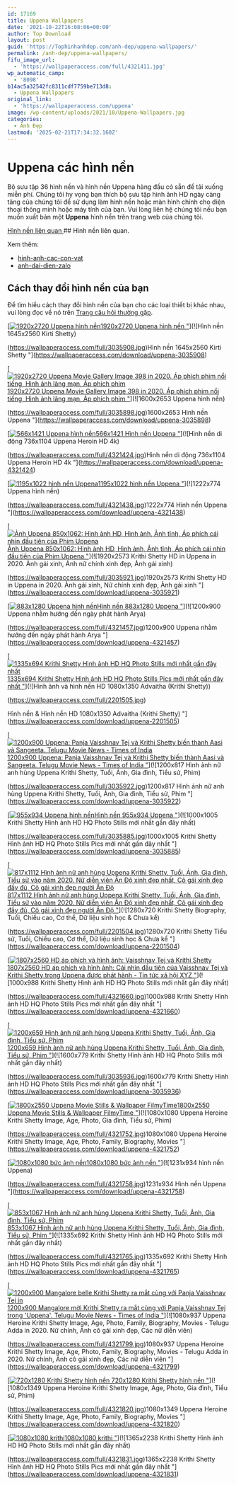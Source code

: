 ```yaml
---
id: 17169
title: Uppena Wallpapers
date: '2021-10-22T16:08:06+00:00'
author: Top Download
layout: post
guid: 'https://Tophinhanhdep.com/anh-dep/uppena-wallpapers/'
permalink: /anh-dep/uppena-wallpapers/
fifu_image_url:
  - 'https://wallpaperaccess.com/full/4321411.jpg'
wp_automatic_camp:
  - '8098'
b14ac5a32542fc8311cdf7759be713d8:
  - Uppena Wallpapers
original_link:
  - 'https://wallpaperaccess.com/uppena'
image: /wp-content/uploads/2021/10/Uppena-Wallpapers.jpg
categories:
  - Ảnh Đẹp
lastmod: '2025-02-21T17:34:32.160Z'
---
```

# Uppena các hình nền

Bộ sưu tập 36 hình nền và hình nền Uppena hàng đầu có sẵn để tải xuống miễn phí. Chúng tôi hy vọng bạn thích bộ sưu tập hình ảnh HD ngày càng tăng của chúng tôi để sử dụng làm hình nền hoặc màn hình chính cho điện thoại thông minh hoặc máy tính của bạn. Vui lòng liên hệ chúng tôi nếu bạn muốn xuất bản một **Uppena** hình nền trên trang web của chúng tôi.

[Hình nền liên quan ](#related) ## Hình nền liên quan.

   
 Xem thêm:

   
- [hinh-anh-cac-con-vat](https://tophinhanhdep.com/the-gioi-dong-vat/hinh-anh-cac-con-vat/)
- [anh-dai-dien-zalo](https://tophinhanhdep.com/anh-avatar/anh-dai-dien-zalo/)

## Cách thay đổi hình nền của bạn

Để tìm hiểu cách thay đổi hình nền của bạn cho các loại thiết bị khác nhau, vui lòng đọc về nó trên [Trang câu hỏi thường gặp](https://tophinhanhdep.com/faq/).

  
[[![1920x2720 Uppena hình nền](https://wallpaperaccess.com/full/4321411.jpg)1920x2720 Uppena hình nền "](https://wallpaperaccess.com/download/uppena-4321411)](![Hình nền 1645x2560 Kirti Shetty)

(https://wallpaperaccess.com/full/3035908.jpg)Hình nền 1645x2560 Kirti Shetty "](https://wallpaperaccess.com/download/uppena-3035908)

[[![1920x2720 Uppena Movie Gallery Image 398 in 2020. Áp phích phim nổi tiếng, Hình ảnh lãng mạn, Áp phích phim](https://wallpaperaccess.com/full/4321415.jpg)1920x2720 Uppena Movie Gallery Image 398 in 2020. Áp phích phim nổi tiếng, Hình ảnh lãng mạn, Áp phích phim "](https://wallpaperaccess.com/download/uppena-4321415)](![1600x2653 Uppena hình nền)

(https://wallpaperaccess.com/full/3035898.jpg)1600x2653 Hình nền Uppena "](https://wallpaperaccess.com/download/uppena-3035898)

[[![566x1421 Uppena hình nền](https://wallpaperaccess.com/full/4321421.jpg)566x1421 Hình nền Uppena "](https://wallpaperaccess.com/download/uppena-4321421)](![Hình nền di động 736x1104 Uppena Heroin HD 4k)

(https://wallpaperaccess.com/full/4321424.jpg)Hình nền di động 736x1104 Uppena Heroin HD 4k "](https://wallpaperaccess.com/download/uppena-4321424)

[[![1195x1022 hình nền Uppena](https://wallpaperaccess.com/full/3035890.jpg)1195x1022 hình nền Uppena "](https://wallpaperaccess.com/download/uppena-3035890)](![1222x774 Uppena hình nền)

(https://wallpaperaccess.com/full/4321438.jpg)1222x774 Hình nền Uppena "](https://wallpaperaccess.com/download/uppena-4321438)

[[![Ảnh Uppena 850x1062: Hình ảnh HD, Hình ảnh, Ảnh tĩnh, Áp phích cái nhìn đầu tiên của Phim Uppena](https://wallpaperaccess.com/full/4321439.jpg)Ảnh Uppena 850x1062: Hình ảnh HD, Hình ảnh, Ảnh tĩnh, Áp phích cái nhìn đầu tiên của Phim Uppena "](https://wallpaperaccess.com/download/uppena-4321439)](![1920x2573 Krithi Shetty HD in Uppena in 2020. Ảnh gái xinh, Ảnh nữ chính xinh đẹp, Ảnh gái xinh)

(https://wallpaperaccess.com/full/3035921.jpg)1920x2573 Krithi Shetty HD in Uppena in 2020. Ảnh gái xinh, Nữ chính xinh đẹp, Ảnh gái xinh "](https://wallpaperaccess.com/download/uppena-3035921)

[[![883x1280 Uppena hình nền](https://wallpaperaccess.com/full/4321441.jpg)Hình nền 883x1280 Uppena "](https://wallpaperaccess.com/download/uppena-4321441)](![1200x900 Uppena nhằm hướng đến ngày phát hành Arya)

(https://wallpaperaccess.com/full/4321457.jpg)1200x900 Uppena nhằm hướng đến ngày phát hành Arya "](https://wallpaperaccess.com/download/uppena-4321457)

[[![1335x694 Krithi Shetty Hình ảnh HD HQ Photo Stills mới nhất gần đây nhất](https://wallpaperaccess.com/full/4321473.jpg)1335x694 Krithi Shetty Hình ảnh HD HQ Photo Stills Pics mới nhất gần đây nhất "](https://wallpaperaccess.com/download/uppena-4321473)](![Hình ảnh và hình nền HD 1080x1350 Advaitha (Krithi Shetty))

(https://wallpaperaccess.com/full/2201505.jpg)

Hình nền &amp; Hình nền HD 1080x1350 Advaitha (Krithi Shetty) "](https://wallpaperaccess.com/download/uppena-2201505)

[[![1200x900 Uppena: Panja Vaisshnav Tej và Krithi Shetty biến thành Aasi và Sangeeta.  Telugu Movie News - Times of India](https://wallpaperaccess.com/full/4321483.jpg)1200x900 Uppena: Panja Vaisshnav Tej và Krithi Shetty biến thành Aasi và Sangeeta. Telugu Movie News - Times of India "](https://wallpaperaccess.com/download/uppena-4321483)](![1200x817 Hình ảnh nữ anh hùng Uppena Krithi Shetty, Tuổi, Ảnh, Gia đình, Tiểu sử, Phim)

(https://wallpaperaccess.com/full/3035922.jpg)1200x817 Hình ảnh nữ anh hùng Uppena Krithi Shetty, Tuổi, Ảnh, Gia đình, Tiểu sử, Phim "](https://wallpaperaccess.com/download/uppena-3035922)

[[![955x934 Uppena hình nền](https://wallpaperaccess.com/full/4321494.jpg)Hình nền 955x934 Uppena "](https://wallpaperaccess.com/download/uppena-4321494)](![1000x1005 Krithi Shetty Hình ảnh HD HQ Photo Stills mới nhất gần đây nhất)

(https://wallpaperaccess.com/full/3035885.jpg)1000x1005 Krithi Shetty Hình ảnh HD HQ Photo Stills Pics mới nhất gần đây nhất "](https://wallpaperaccess.com/download/uppena-3035885)

[[![817x1112 Hình ảnh nữ anh hùng Uppena Krithi Shetty, Tuổi, Ảnh, Gia đình, Tiểu sử vào năm 2020. Nữ diễn viên Ấn Độ xinh đẹp nhất, Cô gái xinh đẹp đầy đủ, Cô gái xinh đẹp người Ấn Độ](https://wallpaperaccess.com/full/4321518.jpg)817x1112 Hình ảnh nữ anh hùng Uppena Krithi Shetty, Tuổi, Ảnh, Gia đình, Tiểu sử vào năm 2020. Nữ diễn viên Ấn Độ xinh đẹp nhất, Cô gái xinh đẹp đầy đủ, Cô gái xinh đẹp người Ấn Độ "](https://wallpaperaccess.com/download/uppena-4321518)](![1280x720 Krithi Shetty Biography, Tuổi, Chiều cao, Cơ thể, Dữ liệu sinh học & Chưa kể)

(https://wallpaperaccess.com/full/2201504.jpg)1280x720 Krithi Shetty Tiểu sử, Tuổi, Chiều cao, Cơ thể, Dữ liệu sinh học &amp; Chưa kể "](https://wallpaperaccess.com/download/uppena-2201504)

[[![1807x2560 HD áp phích và hình ảnh: Vaisshnav Tej và Krithi Shetty](https://wallpaperaccess.com/full/4321624.jpg)1807x2560 HD áp phích và hình ảnh: Cái nhìn đầu tiên của Vaisshnav Tej và Krithi Shetty trong Uppena được phát hành - Tin tức xã hội XYZ "](https://wallpaperaccess.com/download/uppena-4321624)](![1000x988 Krithi Shetty Hình ảnh HD HQ Photo Stills mới nhất gần đây nhất)

(https://wallpaperaccess.com/full/4321660.jpg)1000x988 Krithi Shetty Hình ảnh HD HQ Photo Stills Pics mới nhất gần đây nhất "](https://wallpaperaccess.com/download/uppena-4321660)

[[![1200x659 Hình ảnh nữ anh hùng Uppena Krithi Shetty, Tuổi, Ảnh, Gia đình, Tiểu sử, Phim](https://wallpaperaccess.com/full/4321686.jpg)1200x659 Hình ảnh nữ anh hùng Uppena Krithi Shetty, Tuổi, Ảnh, Gia đình, Tiểu sử, Phim "](https://wallpaperaccess.com/download/uppena-4321686)](![1600x779 Krithi Shetty Hình ảnh HD HQ Photo Stills mới nhất gần đây nhất)

(https://wallpaperaccess.com/full/3035936.jpg)1600x779 Krithi Shetty Hình ảnh HD HQ Photo Stills Pics mới nhất gần đây nhất "](https://wallpaperaccess.com/download/uppena-3035936)

[[![1800x2550 Uppena Movie Stills & Wallpaper FilmyTime](https://wallpaperaccess.com/full/4321726.jpg)1800x2550 Uppena Movie Stills &amp; Wallpaper FilmyTime "](https://wallpaperaccess.com/download/uppena-4321726)](![1080x1080 Uppena Heroine Krithi Shetty Image, Age, Photo, Gia đình, Tiểu sử, Phim)

(https://wallpaperaccess.com/full/4321752.jpg)1080x1080 Uppena Heroine Krithi Shetty Image, Age, Photo, Family, Biography, Movies "](https://wallpaperaccess.com/download/uppena-4321752)

[[![1080x1080 bức ảnh nền](https://wallpaperaccess.com/full/3035932.jpg)1080x1080 bức ảnh nền "](https://wallpaperaccess.com/download/uppena-3035932)](![1231x934 hình nền Uppena)

(https://wallpaperaccess.com/full/4321758.jpg)1231x934 Hình nền Uppena "](https://wallpaperaccess.com/download/uppena-4321758)

[[![853x1067 Hình ảnh nữ anh hùng Uppena Krithi Shetty, Tuổi, Ảnh, Gia đình, Tiểu sử, Phim](https://wallpaperaccess.com/full/3035942.jpg)853x1067 Hình ảnh nữ anh hùng Uppena Krithi Shetty, Tuổi, Ảnh, Gia đình, Tiểu sử, Phim "](https://wallpaperaccess.com/download/uppena-3035942)](![1335x692 Krithi Shetty Hình ảnh HD HQ Photo Stills mới nhất gần đây nhất)

(https://wallpaperaccess.com/full/4321765.jpg)1335x692 Krithi Shetty Hình ảnh HD HQ Photo Stills Pics mới nhất gần đây nhất "](https://wallpaperaccess.com/download/uppena-4321765)

[[![1200x900 Mangalore belle Krithi Shetty ra mắt cùng với Panja Vaisshnav Tej in ](https://wallpaperaccess.com/full/4321785.jpg)1200x900 Mangalore mời Krithi Shetty ra mắt cùng với Panja Vaisshnav Tej trong 'Uppena'. Telugu Movie News - Times of India "](https://wallpaperaccess.com/download/uppena-4321785)](![1080x937 Uppena Heroine Krithi Shetty Image, Age, Photo, Family, Biography, Movies - Telugu Adda in 2020. Nữ chính, Ảnh cô gái xinh đẹp, Các nữ diễn viên)

(https://wallpaperaccess.com/full/4321799.jpg)1080x937 Uppena Heroine Krithi Shetty Image, Age, Photo, Family, Biography, Movies - Telugu Adda in 2020. Nữ chính, Ảnh cô gái xinh đẹp, Các nữ diễn viên "](https://wallpaperaccess.com/download/uppena-4321799)

[[![720x1280 Krithi Shetty hình nền](https://wallpaperaccess.com/full/4321814.jpg) 720x1280 Krithi Shetty hình nền "](https://wallpaperaccess.com/download/uppena-4321814)](![1080x1349 Uppena Heroine Krithi Shetty Image, Age, Photo, Gia đình, Tiểu sử, Phim)

(https://wallpaperaccess.com/full/4321820.jpg)1080x1349 Uppena Heroine Krithi Shetty Image, Age, Photo, Family, Biography, Movies "](https://wallpaperaccess.com/download/uppena-4321820)

[[![1080x1080 krithi](https://wallpaperaccess.com/full/4321825.jpg)1080x1080 krithi "](https://wallpaperaccess.com/download/uppena-4321825)](![1365x2238 Krithi Shetty Hình ảnh HD HQ Photo Stills mới nhất gần đây nhất)

(https://wallpaperaccess.com/full/4321831.jpg)1365x2238 Krithi Shetty Hình ảnh HD HQ Photo Stills Pics mới nhất gần đây nhất "](https://wallpaperaccess.com/download/uppena-4321831)

